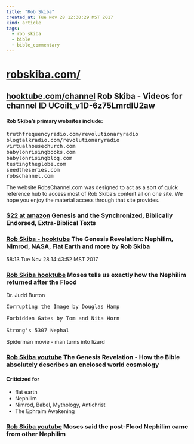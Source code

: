 ```yaml
---
title: "Rob Skiba"
created_at: Tue Nov 28 12:30:29 MST 2017
kind: article
tags:
  - rob_skiba
  - bible
  - bible_commentary
---
```


<h1>
  <a href="http://robskiba.com/#!/about-rob/" target="_blank">robskiba.com/</a>
</h1>

<h2>
  <a href="https://hooktube.com/channel/UCoiIt_v1D-6z75LmrdIU2aw" target="_blank">hooktube.com/channel</a>
  Rob Skiba - Videos for channel ID UCoiIt_v1D-6z75LmrdIU2aw
</h2>

<h4>Rob Skiba’s primary websites include:</h4>

<pre>
truthfrequencyradio.com/revolutionaryradio
blogtalkradio.com/revolutionaryradio
virtualhousechurch.com
babylonrisingbooks.com
babylonrisingblog.com
testingtheglobe.com
seedtheseries.com
robschannel.com
</pre>

The website RobsChannel.com was designed to act as a sort of quick
reference hub to access most of Rob Skiba’s content all on one site. We
hope you enjoy the material access through that site provides.

<h3>
  <a href="https://www.amazon.com/Genesis-Synchronized-Biblically-Endorsed-Extra-Biblical/dp/1494300923" target="_blank">$22 at amazon</a>
  Genesis and the Synchronized, Biblically Endorsed, Extra-Biblical Texts
</h3>

<h3>
  <a href="https://hooktube.com/watch?v=TaeTM-YbeqE" target="_blank">Rob Skiba - hooktube</a>
  The Genesis Revelation: Nephilim, Nimrod, NASA, Flat Earth and more by Rob Skiba
</h3>

58:13
Tue Nov 28 14:43:52 MST 2017

<h3>
  <a href="https://hooktube.com/watch?v=pby2Vh6AM48" target="_blank">Rob Skiba hooktube</a>
  Moses tells us exactly how the Nephilim returned after the Flood
</h3>

Dr. Judd Burton

<pre>
Corrupting the Image by Douglas Hamp

Forbidden Gates by Tom and Nita Horn

Strong's 5307 Nephal
</pre>

Spiderman movie - man turns into lizard

<h3>
  <a href="https://www.youtube.com/watch?v=0jdBiz_vwe0" target="_blank">Rob Skiba youtube</a>
  The Genesis Revelation - How the Bible absolutely describes an enclosed world cosmology
</h3>

<h4>Criticized for</h4>

<ul>
  <li>flat earth</li>
  <li>Nephilim</li>
  <li>Nimrod, Babel, Mythology, Antichrist</li>
  <li>The Ephraim Awakening</li>
</ul>

<h3>
  <a href="https://www.youtube.com/watch?v=Hy33LUDZ-2w" target="_blank">Rob Skiba youtube</a>
  Moses said the post-Flood Nephilim came from other Nephilim
</h3>

<!--
html boilerplate fragments
<a href="" target="_blank"></a>
<a name=""></a>
<img src="" width="400px">
<ul>
  <li></li>
  <li><a href="" target="_blank"></a></li>
</ul>
<pre>
</pre>
<p style="margin-bottom: 2em;"></p>
<hr style="border: 0; height: 3px; background: #333; background-image: linear-gradient(to right, #ccc, #333, #ccc);">
<pre><code>
</code></pre>
<math xmlns='http://www.w3.org/1998/Math/MathML' display='block'>
</math>
:-->
